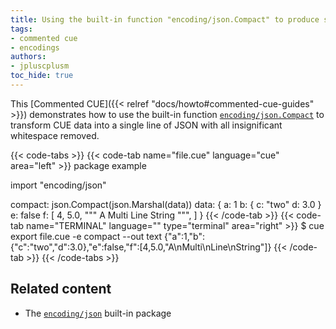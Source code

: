 ```yaml
---
title: Using the built-in function "encoding/json.Compact" to produce single-line JSON from CUE data
tags:
- commented cue
- encodings
authors:
- jpluscplusm
toc_hide: true
---
```


This [Commented CUE]({{< relref "docs/howto#commented-cue-guides" >}})
demonstrates how to use the built-in function
[`encoding/json.Compact`](https://pkg.go.dev/cuelang.org/go/pkg/encoding/json#Compact)
to transform CUE data into a single line of JSON with all insignificant
whitespace removed.

<!-- TODO: is the json.Compact call even needed?
Right now it isn't, as the output of json.Marshal /seems/ to be compact by
default - but is that /guaranteed/?  -->

{{< code-tabs >}}
{{< code-tab name="file.cue" language="cue"  area="left" >}}
package example

import "encoding/json"

compact: json.Compact(json.Marshal(data))
data: {
	a: 1
	b: {
		c: "two"
		d: 3.0
	}
	e: false
	f: [
		4,
		5.0,
		"""
			A
			Multi
			Line
			String
			""",
	]
}
{{< /code-tab >}}
{{< code-tab name="TERMINAL" language="" type="terminal" area="right" >}}
$ cue export file.cue -e compact --out text
{"a":1,"b":{"c":"two","d":3.0},"e":false,"f":[4,5.0,"A\nMulti\nLine\nString"]}
{{< /code-tab >}}
{{< /code-tabs >}}

## Related content

- The [`encoding/json`](https://pkg.go.dev/cuelang.org/go/pkg/encoding/json) built-in package
